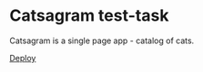 
# Catsagram test-task

Catsagram is a single page app - catalog of cats.

[Deploy](https://rikkirikkardo44-songbird.netlify.app)